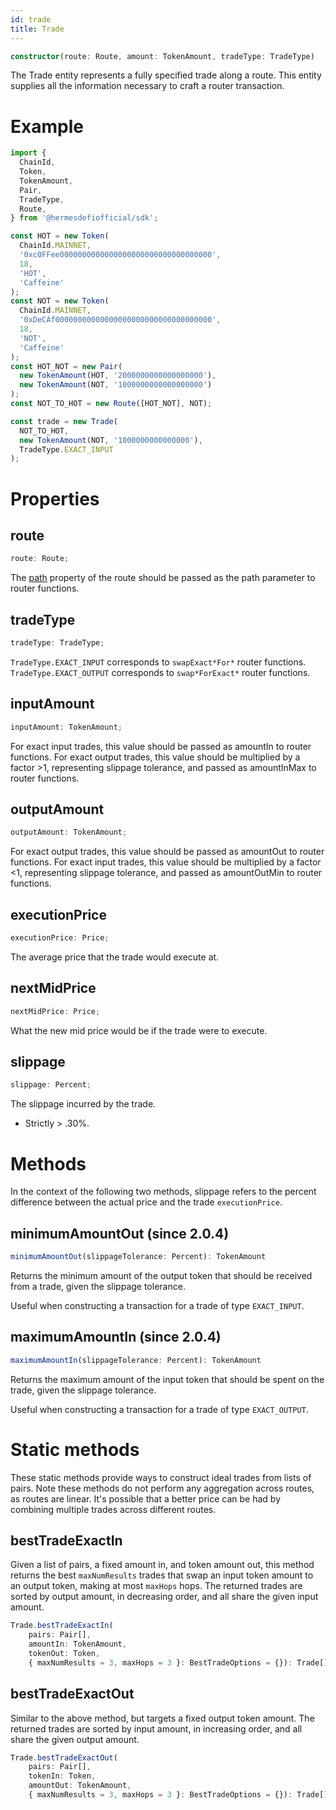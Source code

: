 ```yaml
---
id: trade
title: Trade
---
```


```typescript
constructor(route: Route, amount: TokenAmount, tradeType: TradeType)
```

The Trade entity represents a fully specified trade along a route. This entity supplies all the information necessary to craft a router transaction.

# Example

```typescript
import {
  ChainId,
  Token,
  TokenAmount,
  Pair,
  TradeType,
  Route,
} from '@hermesdefiofficial/sdk';

const HOT = new Token(
  ChainId.MAINNET,
  '0xc0FFee0000000000000000000000000000000000',
  18,
  'HOT',
  'Caffeine'
);
const NOT = new Token(
  ChainId.MAINNET,
  '0xDeCAf00000000000000000000000000000000000',
  18,
  'NOT',
  'Caffeine'
);
const HOT_NOT = new Pair(
  new TokenAmount(HOT, '2000000000000000000'),
  new TokenAmount(NOT, '1000000000000000000')
);
const NOT_TO_HOT = new Route([HOT_NOT], NOT);

const trade = new Trade(
  NOT_TO_HOT,
  new TokenAmount(NOT, '1000000000000000'),
  TradeType.EXACT_INPUT
);
```

# Properties

## route

```typescript
route: Route;
```

The [path](route#path) property of the route should be passed as the path parameter to router functions.

## tradeType

```typescript
tradeType: TradeType;
```

`TradeType.EXACT_INPUT` corresponds to `swapExact*For*` router functions. `TradeType.EXACT_OUTPUT` corresponds to `swap*ForExact*` router functions.

## inputAmount

```typescript
inputAmount: TokenAmount;
```

For exact input trades, this value should be passed as amountIn to router functions. For exact output trades, this value should be multiplied by a factor >1, representing slippage tolerance, and passed as amountInMax to router functions.

## outputAmount

```typescript
outputAmount: TokenAmount;
```

For exact output trades, this value should be passed as amountOut to router functions. For exact input trades, this value should be multiplied by a factor <1, representing slippage tolerance, and passed as amountOutMin to router functions.

## executionPrice

```typescript
executionPrice: Price;
```

The average price that the trade would execute at.

## nextMidPrice

```typescript
nextMidPrice: Price;
```

What the new mid price would be if the trade were to execute.

## slippage

```typescript
slippage: Percent;
```

The slippage incurred by the trade.

- Strictly > .30%.

# Methods

In the context of the following two methods, slippage refers to the percent difference between the actual price and the trade `executionPrice`.

## minimumAmountOut (since 2.0.4)

```typescript
minimumAmountOut(slippageTolerance: Percent): TokenAmount
```

Returns the minimum amount of the output token that should be received from a trade, given the slippage tolerance.

Useful when constructing a transaction for a trade of type `EXACT_INPUT`.

## maximumAmountIn (since 2.0.4)

```typescript
maximumAmountIn(slippageTolerance: Percent): TokenAmount
```

Returns the maximum amount of the input token that should be spent on the trade, given the slippage tolerance.

Useful when constructing a transaction for a trade of type `EXACT_OUTPUT`.

# Static methods

These static methods provide ways to construct ideal trades from lists of pairs.
Note these methods do not perform any aggregation across routes, as routes are linear.
It's possible that a better price can be had by combining multiple trades across
different routes.

## bestTradeExactIn

Given a list of pairs, a fixed amount in, and token amount out,
this method returns the best `maxNumResults` trades that swap
an input token amount to an output token, making at most `maxHops` hops.
The returned trades are sorted by output amount, in decreasing order, and
all share the given input amount.

```typescript
Trade.bestTradeExactIn(
    pairs: Pair[],
    amountIn: TokenAmount,
    tokenOut: Token,
    { maxNumResults = 3, maxHops = 3 }: BestTradeOptions = {}): Trade[]
```

## bestTradeExactOut

Similar to the above method, but targets a fixed output token amount.
The returned trades are sorted by input amount, in increasing order,
and all share the given output amount.

```typescript
Trade.bestTradeExactOut(
    pairs: Pair[],
    tokenIn: Token,
    amountOut: TokenAmount,
    { maxNumResults = 3, maxHops = 3 }: BestTradeOptions = {}): Trade[]
```
